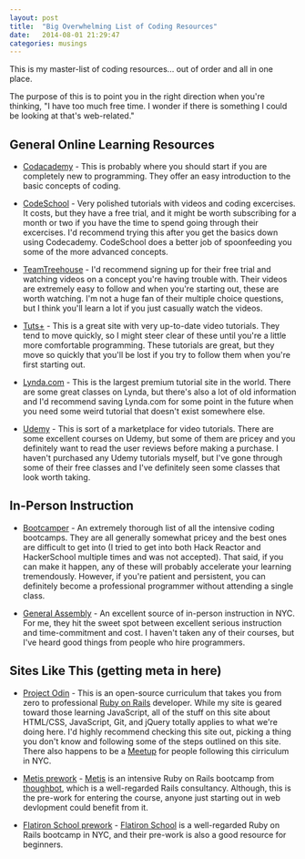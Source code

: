 ```yaml
---
layout: post
title:  "Big Overwhelming List of Coding Resources"
date:   2014-08-01 21:29:47
categories: musings
---
```


This is my master-list of coding resources... out of order and all in one place.

The purpose of this is to point you in the right direction when you're thinking, "I have too much free time. I wonder if there is something I could be looking at that's web-related."


## General Online Learning Resources

- [Codacademy](http://www.codecademy.com) - This is probably where you should start if you are completely new to programming. They offer an easy introduction to the basic concepts of coding.

- [CodeSchool](http://codeschool.com) - Very polished tutorials with videos and coding excercises. It costs, but they have a free trial, and it might be worth subscribing for a month or two if you have the time to spend going through their excercises. I'd recommend trying this after you get the basics down using Codecademy. CodeSchool does a better job of spoonfeeding you some of the more advanced concepts.

- [TeamTreehouse](http://teamtreehouse.com) - I'd recommend signing up for their free trial and watching videos on a concept you're having trouble with. Their videos are extremely easy to follow and when you're starting out, these are worth watching. I'm not a huge fan of their multiple choice questions, but I think you'll learn a lot if you just casually watch the videos.

- [Tuts+](https://tutsplus.com) - This is a great site with very up-to-date video tutorials. They tend to move quickly, so I might steer clear of these until you're a little more comfortable programming. These tutorials are great, but they move so quickly that you'll be lost if you try to follow them when you're first starting out.

- [Lynda.com](http://www.lynda.com) - This is the largest premium tutorial site in the world. There are some great classes on Lynda, but there's also a lot of old information and I'd recommend saving Lynda.com for some point in the future when you need some weird tutorial that doesn't exist somewhere else.

- [Udemy](https://www.udemy.com) - This is sort of a marketplace for video tutorials. There are some excellent courses on Udemy, but some of them are pricey and you definitely want to read the user reviews before making a purchase. I haven't purchased any Udemy tutorials myself, but I've gone through some of their free classes and I've definitely seen some classes that look worth taking.


## In-Person Instruction

- [Bootcamper](http://bootcamper.io) - An extremely thorough list of all the intensive coding bootcamps. They are all generally somewhat pricey and the best ones are difficult to get into (I tried to get into both Hack Reactor and HackerSchool multiple times and was not accepted). That said, if you can make it happen, any of these will probably accelerate your learning tremendously. However, if you're patient and persistent, you can definitely become a professional programmer without attending a single class.

- [General Assembly](https://generalassemb.ly) - An excellent source of in-person instruction in NYC. For me, they hit the sweet spot between excellent serious instruction and time-commitment and cost. I haven't taken any of their courses, but I've heard good things from people who hire programmers.


## Sites Like This (getting meta in here)

- [Project Odin](http://www.theodinproject.com/home) - This is an open-source curriculum that takes you from zero to professional [Ruby on Rails](http://rubyonrails.org/) developer. While my site is geared toward those learning JavaScript, all of the stuff on this site about HTML/CSS, JavaScript, Git, and jQuery totally applies to what we're doing here. I'd highly recommend checking this site out, picking a thing you don't know and following some of the steps outlined on this site. There also happens to be a [Meetup](http://www.meetup.com/codecrewny/events/199566412/?a=ea1_grp&rv=ea1&_af_eid=199566412&_af=event) for people following this cirriculum in NYC.

- [Metis prework](https://github.com/thisismetis/prework) - [Metis](http://www.thisismetis.com) is an intensive Ruby on Rails bootcamp from [thoughbot](http://thoughtbot.com), which is a well-regarded Rails consultancy. Although, this is the pre-work for entering the course, anyone just starting out in web devlopment could benefit from it.

- [Flatiron School prework](http://prework.flatironschool.com) - [Flatiron School](http://flatironschool.com) is a well-regarded Ruby on Rails bootcamp in NYC, and their pre-work is also a good resource for beginners.

